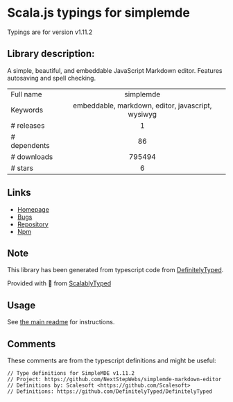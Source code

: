 
# Scala.js typings for simplemde

Typings are for version v1.11.2

## Library description:
A simple, beautiful, and embeddable JavaScript Markdown editor. Features autosaving and spell checking.

|                    |                 |
| ------------------ | :-------------: |
| Full name          | simplemde |
| Keywords           | embeddable, markdown, editor, javascript, wysiwyg |
| # releases         | 1 |
| # dependents       | 86 |
| # downloads        | 795494 |
| # stars            | 6 |

## Links
- [Homepage](https://github.com/NextStepWebs/simplemde-markdown-editor)
- [Bugs](https://github.com/NextStepWebs/simplemde-markdown-editor/issues)
- [Repository](https://github.com/NextStepWebs/simplemde-markdown-editor)
- [Npm](https://www.npmjs.com/package/simplemde)
    


## Note
This library has been generated from typescript code from [DefinitelyTyped](https://definitelytyped.org).

Provided with :purple_heart: from [ScalablyTyped](https://github.com/oyvindberg/ScalablyTyped)

## Usage
See [the main readme](../../readme.md) for instructions.

## Comments

These comments are from the typescript definitions and might be useful:
```
// Type definitions for SimpleMDE v1.11.2
// Project: https://github.com/NextStepWebs/simplemde-markdown-editor
// Definitions by: Scalesoft <https://github.com/Scalesoft>
// Definitions: https://github.com/DefinitelyTyped/DefinitelyTyped

```

